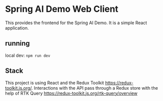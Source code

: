 Spring AI Demo Web Client
===========================

This provides the frontend for the Spring AI Demo. It is a simple React application.

## running

local dev: `npm run dev`

## Stack

This project is using React and the Redux Toolkit https://redux-toolkit.js.org/. Interactions with the API pass through
a Redux store with the help of RTK Query https://redux-toolkit.js.org/rtk-query/overview

